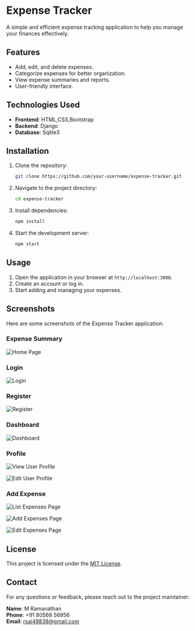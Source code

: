 # Expense Tracker

A simple and efficient expense tracking application to help you manage your finances effectively.

## Features

- Add, edit, and delete expenses.
- Categorize expenses for better organization.
- View expense summaries and reports.
- User-friendly interface.

## Technologies Used

- **Frontend**: HTML,CSS,Bootstrap
- **Backend**: Django
- **Database**: Sqlite3

## Installation

1. Clone the repository:
    ```bash
    git clone https://github.com/your-username/expense-tracker.git
    ```
2. Navigate to the project directory:
    ```bash
    cd expense-tracker
    ```
3. Install dependencies:
    ```bash
    npm install
    ```
4. Start the development server:
    ```bash
    npm start
    ```

## Usage

1. Open the application in your browser at `http://localhost:3000`.
2. Create an account or log in.
3. Start adding and managing your expenses.

## Screenshots

Here are some screenshots of the Expense Tracker application:

### Expense Summary
![Home Page](./Screenshots/Home%20Page.png)

### Login
![Login](./Screenshots/Login.png)

### Register
![Register](./Screenshots/Register.png)

### Dashboard
![Dashboard](./Screenshots/Dashboard.png)

### Profile
![View User Profile](./Screenshots/View%20User%20Profile.png)

![Edit User Profile](./Screenshots/Edit%20User%20Profile.png)

### Add Expense
![List Expenses Page](./Screenshots/List%20Expenses%20Page.png)

![Add Expenses Page](./Screenshots/Add%20Expense.png)

![Edit Expenses Page](./Screenshots/Edit%20Expenses.png)


## License

This project is licensed under the [MIT License](LICENSE).

## Contact

For any questions or feedback, please reach out to the project maintainer:

**Name**: M Ramanathan  
**Phone**: +91 80568 56956  
**Email**: rsai48838@gmail.com